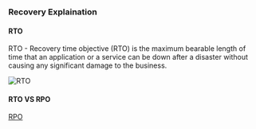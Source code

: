 ### Recovery Explaination

#### RTO 

RTO - Recovery time objective (RTO) is the maximum bearable length of time that an application or a service can be down after a disaster without causing any significant damage to the business.

![RTO](./img/databackup_rto_timeline-f.png)

#### RTO VS RPO



[RPO](./img/disaster_recovery-rto_rpo.png)